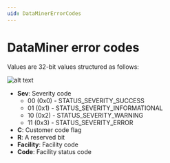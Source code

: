 ```yaml
---
uid: DataMinerErrorCodes
---
```


# DataMiner error codes

Values are 32-bit values structured as follows:

![alt text](../images/errorCodeStructure.svg "DataMiner error code structure")

- **Sev**: Severity code
  - 00 (0x0) - STATUS_SEVERITY_SUCCESS
  - 01 (0x1) - STATUS_SEVERITY_INFORMATIONAL
  - 10 (0x2) - STATUS_SEVERITY_WARNING
  - 11 (0x3) - STATUS_SEVERITY_ERROR
- **C**: Customer code flag
- **R**: A reserved bit
- **Facility**: Facility code
- **Code**: Facility status code
